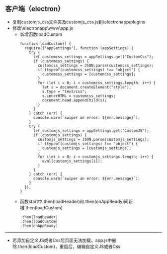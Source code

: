 ## 客户端（electron）

- 复制customjs_css文件夹及customjs_css.js到\electronapp\plugins
- 修改\electronapp\www\app.js
    - 新增函数loadCustom
      ```
      function loadCustom() {
        require(['appSettings'], function (appSettings) {
          try {
            let customcss_settings = appSettings.get("CustomCss");
            if (customcss_settings) {
              customcss_settings = JSON.parse(customcss_settings);
              if (typeof(customcss_settings) !== "object") {
                customcss_settings = [customcss_settings];
              }
              for (let i = 0; i < customcss_settings.length; i++) {
                let s = document.createElement("style");
                s.type = "text/css";
                s.innerHTML = customcss_settings;
                document.head.appendChild(s);
              }
            }
          } catch (err) {
            console.warn(`swiper an error: ${err.message}`);
          }
          try {
            let customjs_settings = appSettings.get("CustomJS");
            if (customjs_settings) {
              customjs_settings = JSON.parse(customjs_settings);
              if (typeof(customjs_settings) !== "object") {
                customjs_settings = [customjs_settings];
              }
              for (let i = 0; i < customjs_settings.length; i++) {
                eval(customjs_settings[i]);
              }
            }
          } catch (err) {
            console.warn(`swiper an error: ${err.message}`);
          }
        });
      }
      ```
  - 函数start中.then(loadHeader)和.then(onAppReady)间新增.then(loadCustom)
    ```
    .then(loadHeader)
    .then(loadCustom)
    .then(onAppReady)
    ```
***
- 若添加自定义JS或者Css后页面无法加载，app.js中删除.then(loadCustom)，重启后，编辑自定义JS或者Css
